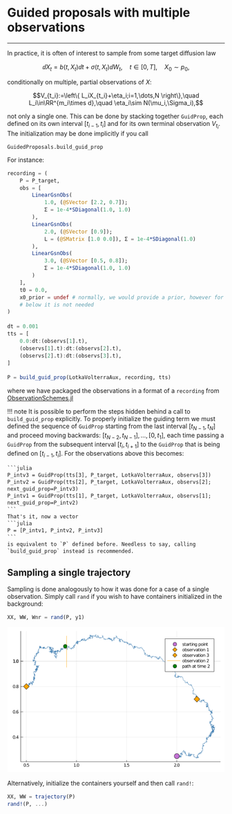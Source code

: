 # Guided proposals with multiple observations
*********************************************
In practice, it is often of interest to sample from some target diffusion law
```math
\dd X_t = b(t,X_t)\dd t + \sigma(t,X_t) \dd W_t,\quad t\in[0,T],\quad X_0\sim p_0,
```
conditionally on multiple, partial observations of $X$:
```math
V_{t_i}:=\left\{ L_iX_{t_i}+\eta_i;i=1,\dots,N \right\},\quad L_i\in\RR^{m_i\times d},\quad \eta_i\sim N(\mu_i,\Sigma_i),
```
not only a single one. This can be done by stacking together `GuidProp`, each defined on its own interval $[t_{i-1},t_{i}]$ and for its own terminal observation $V_{t_i}$. The initialization may be done implicitly if you call
```@docs
GuidedProposals.build_guid_prop
```
For instance:
```julia
recording = (
    P = P_target,
    obs = [
	    LinearGsnObs(
	        1.0, (@SVector [2.2, 0.7]);
	        Σ = 1e-4*SDiagonal(1.0, 1.0)
	    ),
	    LinearGsnObs(
	        2.0, (@SVector [0.9]);
	        L = (@SMatrix [1.0 0.0]), Σ = 1e-4*SDiagonal(1.0)
	    ),
	    LinearGsnObs(
	        3.0, (@SVector [0.5, 0.8]);
	        Σ = 1e-4*SDiagonal(1.0, 1.0)
	    )
	],
    t0 = 0.0,
    x0_prior = undef # normally, we would provide a prior, however for the steps
    # below it is not needed
)

dt = 0.001
tts = [
    0.0:dt:(observs[1].t),
    (observs[1].t):dt:(observs[2].t),
    (observs[2].t):dt:(observs[3].t),
]

P = build_guid_prop(LotkaVolterraAux, recording, tts)
```
where we have packaged the observations in a format of a `recording` from [ObservationSchemes.jl](https://github.com/JuliaDiffusionBayes/ObservationSchemes.jl)

!!! note
    It is possible to perform the steps hidden behind a call to `build_guid_prop` explicitly. To properly initialize the guiding term we must defined the sequence of `GuidProp` starting from the last interval $[t_{N-1},t_{N}]$ and proceed moving backwards: $[t_{N-2},t_{N-1}],\dots,[0,t_{1}]$, each time passing a `GuidProp` from the subsequent interval $[t_{i},t_{i+1}]$ to the `GuidProp` that is being defined on $[t_{i-1},t_{i}]$. For the observations above this becomes:

    ```julia
    P_intv3 = GuidProp(tts[3], P_target, LotkaVolterraAux, observs[3])
    P_intv2 = GuidProp(tts[2], P_target, LotkaVolterraAux, observs[2]; next_guid_prop=P_intv3)
    P_intv1 = GuidProp(tts[1], P_target, LotkaVolterraAux, observs[1]; next_guid_prop=P_intv2)
    ```
    That's it, now a vector
    ```julia
    P = [P_intv1, P_intv2, P_intv3]
    ```
    is equivalent to `P` defined before. Needless to say, calling `build_guid_prop` instead is recommended.

## Sampling a single trajectory
Sampling is done analogously to how it was done for a case of a single observation. Simply call `rand` if you wish to have containers initialized in the background:
```julia
XX, WW, Wnr = rand(P, y1)
```
![guid_prop_multi](../assets/manual/guid_prop_multi/lotka_volterra_multi_gp.png)

Alternatively, initialize the containers yourself and then call `rand!`:
```julia
XX, WW = trajectory(P)
rand!(P, ...)
```
